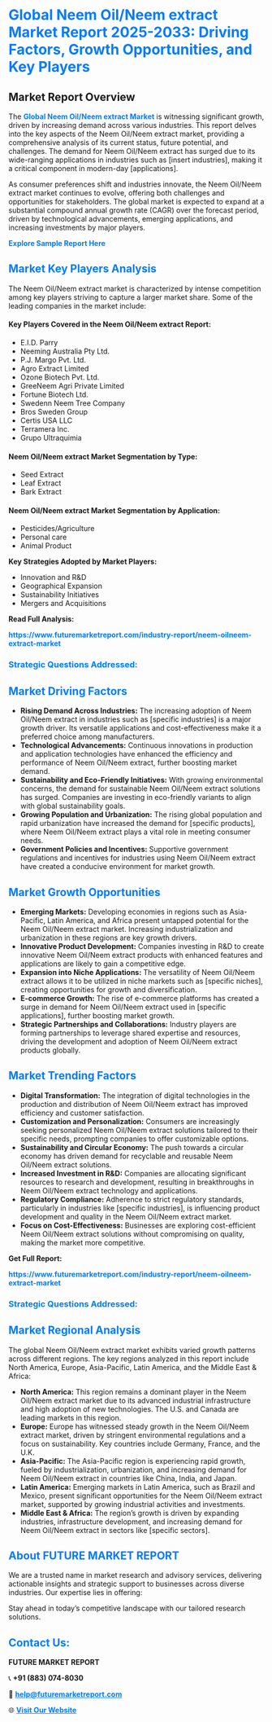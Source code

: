 <h1 style="color: #007BFF;">Global Neem Oil/Neem extract Market Report 2025-2033: Driving Factors, Growth Opportunities, and Key Players</h1>

<section id="overview">
<h2>Market Report Overview</h2>
<p>The <a href="https://www.futuremarketreport.com/industry-report/neem-oilneem-extract-market" style="color: #007BFF; text-decoration: none;"><strong>Global Neem Oil/Neem extract Market</strong></a> is witnessing significant growth, driven by increasing demand across various industries. This report delves into the key aspects of the Neem Oil/Neem extract market, providing a comprehensive analysis of its current status, future potential, and challenges. The demand for Neem Oil/Neem extract has surged due to its wide-ranging applications in industries such as [insert industries], making it a critical component in modern-day [applications].</p>
<p>As consumer preferences shift and industries innovate, the Neem Oil/Neem extract market continues to evolve, offering both challenges and opportunities for stakeholders. The global market is expected to expand at a substantial compound annual growth rate (CAGR) over the forecast period, driven by technological advancements, emerging applications, and increasing investments by major players.</p>
</section>

<section id="overview">
<p><a href="https://www.futuremarketreport.com/request-sample/reportId=102988" style="color: #007BFF; text-decoration: none;"><strong>Explore Sample Report Here</strong></a></p>
</section>

<section id="key-players">
<h2 style="color: #007BFF;">Market Key Players Analysis</h2>
<p>The Neem Oil/Neem extract market is characterized by intense competition among key players striving to capture a larger market share. Some of the leading companies in the market include:</p>
<h4>Key Players Covered in the Neem Oil/Neem extract Report:</h4>
<ul><li>E.I.D. Parry</li><li>Neeming Australia Pty Ltd.</li><li>P.J. Margo Pvt. Ltd.</li><li>Agro Extract Limited</li><li>Ozone Biotech Pvt. Ltd.</li><li>GreeNeem Agri Private Limited</li><li>Fortune Biotech Ltd.</li><li>Swedenn Neem Tree Company</li><li>Bros Sweden Group</li><li>Certis USA LLC</li><li>Terramera Inc.</li><li>Grupo Ultraquimia</li></ul>
<h4>Neem Oil/Neem extract Market Segmentation by Type:</h4>
<ul><li>Seed Extract</li><li>Leaf Extract</li><li>Bark Extract</li></ul>

<h4>Neem Oil/Neem extract Market Segmentation by Application:</h4>
<ul><li>Pesticides/Agriculture</li><li>Personal care</li><li>Animal Product</li></ul>
<p><strong>Key Strategies Adopted by Market Players:</strong></p>
<ul>
<li>Innovation and R&D</li>
<li>Geographical Expansion</li>
<li>Sustainability Initiatives</li>
<li>Mergers and Acquisitions</li>
</ul>
</section>

<section>
<p><strong>Read Full Analysis: </strong></p><a href="https://www.futuremarketreport.com/industry-report/neem-oilneem-extract-market" style="color: #007BFF; text-decoration: none;"><strong>https://www.futuremarketreport.com/industry-report/neem-oilneem-extract-market</strong></a>
<h3 style="color: #007BFF;">Strategic Questions Addressed:</h3>
</section>

<section id="driving-factors">
<h2 style="color: #007BFF;">Market Driving Factors</h2>
<ul>
<li><strong>Rising Demand Across Industries:</strong> The increasing adoption of Neem Oil/Neem extract in industries such as [specific industries] is a major growth driver. Its versatile applications and cost-effectiveness make it a preferred choice among manufacturers.</li>
<li><strong>Technological Advancements:</strong> Continuous innovations in production and application technologies have enhanced the efficiency and performance of Neem Oil/Neem extract, further boosting market demand.</li>
<li><strong>Sustainability and Eco-Friendly Initiatives:</strong> With growing environmental concerns, the demand for sustainable Neem Oil/Neem extract solutions has surged. Companies are investing in eco-friendly variants to align with global sustainability goals.</li>
<li><strong>Growing Population and Urbanization:</strong> The rising global population and rapid urbanization have increased the demand for [specific products], where Neem Oil/Neem extract plays a vital role in meeting consumer needs.</li>
<li><strong>Government Policies and Incentives:</strong> Supportive government regulations and incentives for industries using Neem Oil/Neem extract have created a conducive environment for market growth.</li>
</ul>
</section>

<section id="growth-opportunities">
<h2 style="color: #007BFF;">Market Growth Opportunities</h2>
<ul>
<li><strong>Emerging Markets:</strong> Developing economies in regions such as Asia-Pacific, Latin America, and Africa present untapped potential for the Neem Oil/Neem extract market. Increasing industrialization and urbanization in these regions are key growth drivers.</li>
<li><strong>Innovative Product Development:</strong> Companies investing in R&D to create innovative Neem Oil/Neem extract products with enhanced features and applications are likely to gain a competitive edge.</li>
<li><strong>Expansion into Niche Applications:</strong> The versatility of Neem Oil/Neem extract allows it to be utilized in niche markets such as [specific niches], creating opportunities for growth and diversification.</li>
<li><strong>E-commerce Growth:</strong> The rise of e-commerce platforms has created a surge in demand for Neem Oil/Neem extract used in [specific applications], further boosting market growth.</li>
<li><strong>Strategic Partnerships and Collaborations:</strong> Industry players are forming partnerships to leverage shared expertise and resources, driving the development and adoption of Neem Oil/Neem extract products globally.</li>
</ul>
</section>

<section id="trending-factors">
<h2 style="color: #007BFF;">Market Trending Factors</h2>
<ul>
<li><strong>Digital Transformation:</strong> The integration of digital technologies in the production and distribution of Neem Oil/Neem extract has improved efficiency and customer satisfaction.</li>
<li><strong>Customization and Personalization:</strong> Consumers are increasingly seeking personalized Neem Oil/Neem extract solutions tailored to their specific needs, prompting companies to offer customizable options.</li>
<li><strong>Sustainability and Circular Economy:</strong> The push towards a circular economy has driven demand for recyclable and reusable Neem Oil/Neem extract solutions.</li>
<li><strong>Increased Investment in R&D:</strong> Companies are allocating significant resources to research and development, resulting in breakthroughs in Neem Oil/Neem extract technology and applications.</li>
<li><strong>Regulatory Compliance:</strong> Adherence to strict regulatory standards, particularly in industries like [specific industries], is influencing product development and quality in the Neem Oil/Neem extract market.</li>
<li><strong>Focus on Cost-Effectiveness:</strong> Businesses are exploring cost-efficient Neem Oil/Neem extract solutions without compromising on quality, making the market more competitive.</li>
</ul>
</section>

<section>
<p><strong>Get Full Report: </strong></p><a href="https://www.futuremarketreport.com/industry-report/neem-oilneem-extract-market" style="color: #007BFF; text-decoration: none;"><strong>https://www.futuremarketreport.com/industry-report/neem-oilneem-extract-market</strong></a>
<h3 style="color: #007BFF;">Strategic Questions Addressed:</h3>
</section>


<section id="regional-analysis">
<h2 style="color: #007BFF;">Market Regional Analysis</h2>
<p>The global Neem Oil/Neem extract market exhibits varied growth patterns across different regions. The key regions analyzed in this report include North America, Europe, Asia-Pacific, Latin America, and the Middle East & Africa:</p>
<ul>
<li><strong>North America:</strong> This region remains a dominant player in the Neem Oil/Neem extract market due to its advanced industrial infrastructure and high adoption of new technologies. The U.S. and Canada are leading markets in this region.</li>
<li><strong>Europe:</strong> Europe has witnessed steady growth in the Neem Oil/Neem extract market, driven by stringent environmental regulations and a focus on sustainability. Key countries include Germany, France, and the U.K.</li>
<li><strong>Asia-Pacific:</strong> The Asia-Pacific region is experiencing rapid growth, fueled by industrialization, urbanization, and increasing demand for Neem Oil/Neem extract in countries like China, India, and Japan.</li>
<li><strong>Latin America:</strong> Emerging markets in Latin America, such as Brazil and Mexico, present significant opportunities for the Neem Oil/Neem extract market, supported by growing industrial activities and investments.</li>
<li><strong>Middle East & Africa:</strong> The region’s growth is driven by expanding industries, infrastructure development, and increasing demand for Neem Oil/Neem extract in sectors like [specific sectors].</li>
</ul>
</section>

<footer>
<h2 style="color: #007BFF;">About FUTURE MARKET REPORT</h2>
<p>We are a trusted name in market research and advisory services, delivering actionable insights and strategic support to businesses across diverse industries. Our expertise lies in offering:</p>

<p>Stay ahead in today’s competitive landscape with our tailored research solutions.</p>

<h2 style="color: #007BFF;">Contact Us:</h2>
<p><strong>FUTURE MARKET REPORT</strong></p>
<p>📞 <strong>+91 (883) 074-8030</strong></p>
<p>📧 <strong><a href="mailto:help@futuremarketreport.com" style="color: #007BFF;">help@futuremarketreport.com</a></strong></p>
<p>🌐 <strong><a href="https://www.futuremarketreport.com/" style="color: #007BFF;">Visit Our Website</a></strong></p>
</footer>